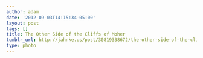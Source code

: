 ```yaml
---
author: adam
date: '2012-09-03T14:15:34-05:00'
layout: post
tags: []
title: The Other Side of the Cliffs of Moher
tumblr_url: http://jahnke.us/post/30819338672/the-other-side-of-the-cliffs-of-moher-view-on
type: photo
---
```


